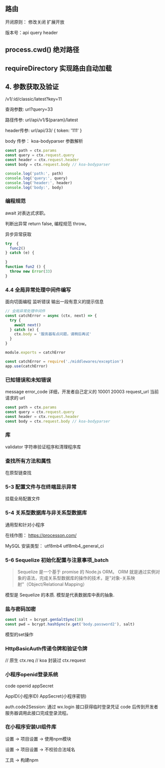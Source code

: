 ## 路由
开闭原则： 修改关闭 扩展开放

版本号：api query header

## process.cwd() 绝对路径

## requireDirectory 实现路由自动加载

## 4. 参数获取及验证

/v1/:id/classic/latest?key=11


查询参数: url?query=33

路径传参: url/api/v1/${param}/latest

header传参: url/api/33/
{
  token: '111'
}

body 传参： koa-bodyparser 参数解析

```javascript
const path = ctx.params
const query = ctx.request.query
const header = ctx.request.header
const body = ctx.request.body // koa-bodyparser

console.log('path:', path)
console.log('query:', query)
console.log('header:', header)
console.log('body:', body)
```

### 编程规范

await 对表达式求职。

判断出异常 return false, 编程规范 throw。

异步异常获取

```javascript
try  {
  func2()
} catch (e) {
  
}
function fun2 () {
  throw new Error(33)
}
```


### 4.4 全局异常处理中间件编写

面向切面编程
监听错误
输出一段有意义的提示信息
```javascript
// 全局异常处理中间件
const catchError = async (ctx, next) => {
  try {
    await next()
  } catch (e) {
    ctx.body = '服务器有点问题，请稍后再试'
  }
}

module.exports = catchError

const catchError = require('./middlewares/exception')
app.use(catchError)
```

### 已知错误和未知错误
message
error_code 详细，开发者自己定义的 10001 20003
request_url 当前请求的 url

```javascript
const path = ctx.params
const query = ctx.request.query
const header = ctx.request.header
const body = ctx.request.body // koa-bodyparser
```
  
### 库
validator 字符串验证程序和清理程序库

### 查找所有方法和属性
在原型链查找


### 5-3 配置文件与在终端显示异常

挂载全局配置文件

###  5-4 关系型数据库与非关系型数据库

通用型和针对小程序

在线作图：
https://processon.com/

MySQL 安装类型：
utf8mb4 utf8mb4_general_ci

### 5-6 Sequelize 初始化配置与注意事项_batch

> Sequelize 是一个基于 promise 的 Node.js ORM。
ORM 就是通过实例对象的语法，完成关系型数据库的操作的技术，是"对象-关系映射"（Object/Relational Mapping）

模型是 Sequelize 的本质. 模型是代表数据库中表的抽象. 

### 盐与密码加密
```javascript
const salt = bcrypt.genSaltSync(10)
const pwd = bcrypt.hashSync(v.get('body.password2'), salt)
```

模型的set操作


### HttpBasicAuth传递令牌和验证令牌

// 原生 ctx.req
// koa 封装过 ctx.request
      
### 小程序openid登录系统
code 
openid
appSecret

AppID(小程序ID) 
AppSecret(小程序密钥)

auth.code2Session:
通过 wx.login 接口获得临时登录凭证 code 后传到开发者服务器调用此接口完成登录流程。


### 在小程序安装UI组件库

设置 -> 项目设置 -> 使用npm模块

设置 -> 项目设置 -> 不校验合法域名

工具 -> 构建npm


